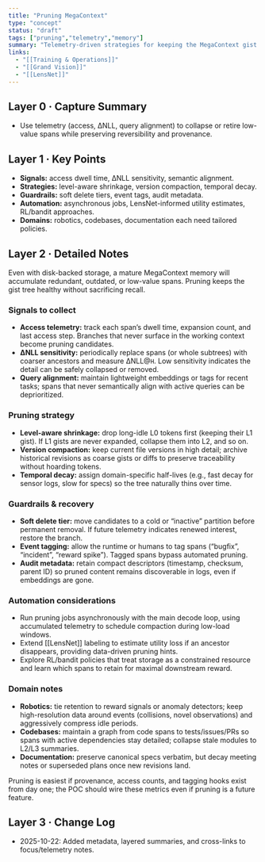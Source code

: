 ```yaml
---
title: "Pruning MegaContext"
type: "concept"
status: "draft"
tags: ["pruning","telemetry","memory"]
summary: "Telemetry-driven strategies for keeping the MegaContext gist tree compact without losing valuable detail."
links:
  - "[[Training & Operations]]"
  - "[[Grand Vision]]"
  - "[[LensNet]]"
---
```


## Layer 0 · Capture Summary
- Use telemetry (access, ΔNLL, query alignment) to collapse or retire low-value spans while preserving reversibility and provenance.

## Layer 1 · Key Points
- **Signals:** access dwell time, ΔNLL sensitivity, semantic alignment.
- **Strategies:** level-aware shrinkage, version compaction, temporal decay.
- **Guardrails:** soft delete tiers, event tags, audit metadata.
- **Automation:** asynchronous jobs, LensNet-informed utility estimates, RL/bandit approaches.
- **Domains:** robotics, codebases, documentation each need tailored policies.

## Layer 2 · Detailed Notes

Even with disk-backed storage, a mature MegaContext memory will accumulate redundant, outdated, or low-value spans. Pruning keeps the gist tree healthy without sacrificing recall.

### Signals to collect

- **Access telemetry:** track each span’s dwell time, expansion count, and last access step. Branches that never surface in the working context become pruning candidates.
- **ΔNLL sensitivity:** periodically replace spans (or whole subtrees) with coarser ancestors and measure ΔNLL@`H`. Low sensitivity indicates the detail can be safely collapsed or removed.
- **Query alignment:** maintain lightweight embeddings or tags for recent tasks; spans that never semantically align with active queries can be deprioritized.

### Pruning strategy

- **Level-aware shrinkage:** drop long-idle L0 tokens first (keeping their L1 gist). If L1 gists are never expanded, collapse them into L2, and so on.
- **Version compaction:** keep current file versions in high detail; archive historical revisions as coarse gists or diffs to preserve traceability without hoarding tokens.
- **Temporal decay:** assign domain-specific half-lives (e.g., fast decay for sensor logs, slow for specs) so the tree naturally thins over time.

### Guardrails & recovery

- **Soft delete tier:** move candidates to a cold or “inactive” partition before permanent removal. If future telemetry indicates renewed interest, restore the branch.
- **Event tagging:** allow the runtime or humans to tag spans (“bugfix”, “incident”, “reward spike”). Tagged spans bypass automated pruning.
- **Audit metadata:** retain compact descriptors (timestamp, checksum, parent ID) so pruned content remains discoverable in logs, even if embeddings are gone.

### Automation considerations

- Run pruning jobs asynchronously with the main decode loop, using accumulated telemetry to schedule compaction during low-load windows.
- Extend [[LensNet]] labeling to estimate utility loss if an ancestor disappears, providing data-driven pruning hints.
- Explore RL/bandit policies that treat storage as a constrained resource and learn which spans to retain for maximal downstream reward.

### Domain notes

- **Robotics:** tie retention to reward signals or anomaly detectors; keep high-resolution data around events (collisions, novel observations) and aggressively compress idle periods.
- **Codebases:** maintain a graph from code spans to tests/issues/PRs so spans with active dependencies stay detailed; collapse stale modules to L2/L3 summaries.
- **Documentation:** preserve canonical specs verbatim, but decay meeting notes or superseded plans once new revisions land.

Pruning is easiest if provenance, access counts, and tagging hooks exist from day one; the POC should wire these metrics even if pruning is a future feature.

## Layer 3 · Change Log
- 2025-10-22: Added metadata, layered summaries, and cross-links to focus/telemetry notes.
